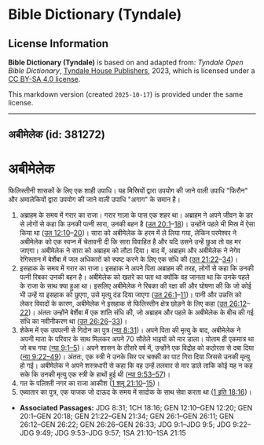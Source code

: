 # Bible Dictionary (Tyndale)

## License Information

**Bible Dictionary (Tyndale)** is based on and adapted from: _Tyndale Open Bible Dictionary_, [Tyndale House Publishers](https://tyndaleopenresources.com/), 2023, which is licensed under a [CC BY-SA 4.0 license](https://creativecommons.org/licenses/by-sa/4.0/legalcode.en).

This markdown version (created `2025-10-17`) is provided under the same license.



--------------------------------

## अबीमेलेक (id: 381272)

अबीमेलेक
========

फिलिस्तीनी शासकों के लिए एक शाही उपाधि। यह मिस्रियों द्वारा उपयोग की जाने वाली उपाधि "फिरौन" और अमालेकियों द्वारा उपयोग की जाने वाली उपाधि "अगाग" के समान है।

1. अब्राहम के समय में गरार का राजा। गरार गाज़ा के पास एक शहर था। अब्राहम ने अपने जीवन के डर से लोगों से कहा कि उनकी पत्नी सारा, उनकी बहन है ([उत 20:1](https://ref.ly/Gen20:1-Gen20:18)–[18](https://ref.ly/Gen20:1-Gen20:18))। उन्होंने पहले भी मिस्र में ऐसा किया था ([उत 12:10](https://ref.ly/Gen12:10-Gen12:20)–[20](https://ref.ly/Gen12:10-Gen12:20))। सारा को अबीमेलेक के हरम में ले लिया गया, लेकिन परमेश्वर ने अबीमेलेक को एक स्वप्न में चेतावनी दी कि सारा विवाहित है और यदि उसने उन्हें छुआ तो वह मर जाएगा। अबीमेलेक ने सारा को अब्राहम को लौटा दिया। बाद में, अब्राहम और अबीमेलेक ने नेगेव रेगिस्तान में बेर्शेबा में जल अधिकारों को स्पष्ट करने के लिए एक संधि की ([उत 21:22](https://ref.ly/Gen21:22-Gen21:34)–[34](https://ref.ly/Gen21:22-Gen21:34))।
2. इसहाक के समय में गरार का राजा। इसहाक ने अपने पिता अब्राहम की तरह, लोगों से कहा कि उनकी पत्नी रिबका उनकी बहन है। अबीमेलेक को खतरे का पता था क्योंकि वह जानता था कि उनके पहले के राजा के साथ क्या हुआ था। इसलिए अबीमेलेक ने रिबका की रक्षा की और घोषणा की कि जो कोई भी उन्हें या इसहाक को छुएगा, उसे मृत्यु दंड दिया जाएगा ([उत 26:1](https://ref.ly/Gen26:1-Gen26:11)–[11](https://ref.ly/Gen26:1-Gen26:11))। पानी और उन्नत्ति को लेकर विवादों के कारण, अबीमेलेक ने इसहाक से फिलिस्तीन क्षेत्र छोड़ने के लिए कहा ([उत 26:12](https://ref.ly/Gen26:12-Gen26:22)–[22](https://ref.ly/Gen26:12-Gen26:22))। अंततः उन्होंने बेर्शेबा में एक शांति संधि की, जो अब्राहम और पहले के अबीमेलेक के बीच की गई संधि का नवीनीकरण था ([उत 26:26](https://ref.ly/Gen26:26-Gen26:33)–[33](https://ref.ly/Gen26:26-Gen26:33))।
3. शेकेम में एक उपपत्नी से गिदोन का पुत्र ([न्या 8:31](https://ref.ly/Judg8:31))। अपने पिता की मृत्यु के बाद, अबीमेलेक ने अपनी माता के परिवार के साथ मिलकर अपने 70 सौतेले भाइयों को मार डाला। योताम ही एकमात्र था जो बच गया ([न्या 9:1–5](https://ref.ly/Judg9:1-Judg9:5))। अपने शासन के तीसरे वर्ष में, उन्होंने एक विद्रोह को कठोरता से दबा दिया ([न्या 9:22–49](https://ref.ly/Judg9:22-Judg9:49))। अंततः, एक स्त्री ने उनके सिर पर चक्की का पाट गिरा दिया जिससे उनकी मृत्यु हो गई। अबीमेलेक ने अपने शस्त्रधारी से कहा कि वह उन्हें तलवार से मार डाले ताकि कोई यह न कह सके कि उनकी मृत्यु एक स्त्री के हाथों हुई थी ([न्या 9:53–57](https://ref.ly/Judg9:53-Judg9:57))।
4. गत के पलिश्ती नगर का राजा आकीश ([1 शमू 21:10](https://ref.ly/1Sam21:10-1Sam21:15)–[15](https://ref.ly/1Sam21:10-1Sam21:15))।
5. एब्यातार का पुत्र, एक याजक जो दाऊद के समय में सादोक के साथ सेवा करता था ([1 इति 18:16](https://ref.ly/1Chr18:16))।

* **Associated Passages:** JDG 8:31; 1CH 18:16; GEN 12:10–GEN 12:20; GEN 20:1–GEN 20:18; GEN 21:22–GEN 21:34; GEN 26:1–GEN 26:11; GEN 26:12–GEN 26:22; GEN 26:26–GEN 26:33; JDG 9:1–JDG 9:5; JDG 9:22–JDG 9:49; JDG 9:53–JDG 9:57; 1SA 21:10–1SA 21:15

